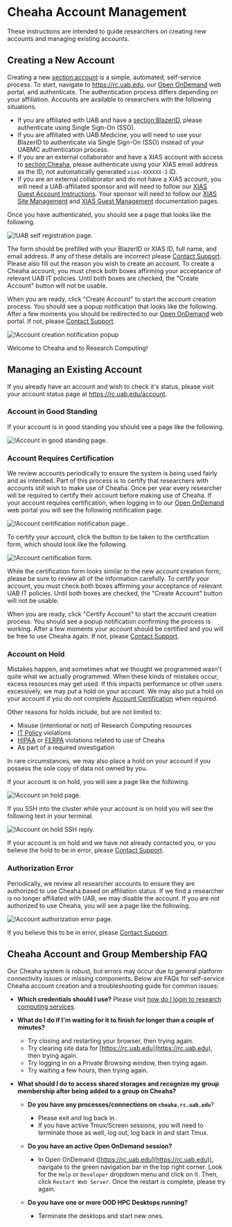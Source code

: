 # Cheaha Account Management

These instructions are intended to guide researchers on creating new accounts and managing existing accounts.

## Creating a New Account

Creating a new <section:account> is a simple, automated, self-service process. To start, navigate to <https://rc.uab.edu>, our [Open OnDemand](../cheaha/open_ondemand/index.md) web portal, and authenticate. The authentication process differs depending on your affiliation. Accounts are available to researchers with the following situations.

- If you are affiliated with UAB and have a <section:BlazerID>, please authenticate using Single Sign-On (SSO).
- If you are affiliated with UAB Medicine, you will need to use your BlazerID to authenticate via Single Sign-On (SSO) instead of your UABMC authentication process.
- If you are an external collaborator and have a XIAS account with access to <section:Cheaha>, please authenticate using your XIAS email address as the ID, not automatically generated `xias-XXXXXX-1` ID.
- If you are an external collaborator and do not have a XIAS account, you will need a UAB-affiliated sponsor and will need to follow our [XIAS Guest Account Instructions](xias/guest_instructions.md). Your sponsor will need to follow our [XIAS Site Management](xias/pi_site_management.md) and [XIAS Guest Management](xias/pi_guest_management.md) documentation pages.

Once you have authenticated, you should see a page that looks like the following.

![!UAB self registration page.](./images/uab_self_register_001.png)

The form should be prefilled with your BlazerID or XIAS ID, full name, and email address. If any of these details are incorrect please [Contact Support](../help/support.md). Please also fill out the reason you wish to create an account. To create a Cheaha account, you must check both boxes affirming your acceptance of relevant UAB IT policies. Until both boxes are checked, the "Create Account" button will not be usable.

When you are ready, click "Create Account" to start the account creation process. You should see a popup notification that looks like the following. After a few moments you should be redirected to our [Open OnDemand](../cheaha/open_ondemand/index.md) web portal. If not, please [Contact Support](../help/support.md).

![!Account creation notification popup](images/uab_self_register_002.png)

Welcome to Cheaha and to Research Computing!

## Managing an Existing Account

If you already have an account and wish to check it's status, please visit your account status page at <https://rc.uab.edu/account>.

### Account in Good Standing

If your account is in good standing you should see a page like the following.

![!Account in good standing page.](images/uab_good_standing.png)

### Account Requires Certification

We review accounts periodically to ensure the system is being used fairly and as intended. Part of this process is to certify that researchers with accounts still wish to make use of Cheaha. Once per year every researcher will be required to certify their account before making use of Cheaha. If your account requires certification, when logging in to our [Open OnDemand](../cheaha/open_ondemand/index.md) web portal you will see the following notification page.

![!Account certification notification page.](images/uab_certify_001.png).

To certify your account, click the button to be taken to the certification form, which should look like the following.

![!Account certification form.](images/uab_certify_002.png)

While the certification form looks similar to the new account creation form, please be sure to review all of the information carefully. To certify your account, you must check both boxes affirming your acceptance of relevant UAB IT policies. Until both boxes are checked, the "Create Account" button will not be usable.

When you are ready, click "Certify Account" to start the account creation process. You should see a popup notification confirming the process is working. After a few moments your account should be certified and you will be free to use Cheaha again. If not, please [Contact Support](../help/support.md).

### Account on Hold

Mistakes happen, and sometimes what we thought we programmed wasn't quite what we actually programmed. When these kinds of mistakes occur, excess resources may get used. If this impacts performance or other users excessively, we may put a hold on your account. We may also put a hold on your account if you do not complete [Account Certification](#account-requires-certification) when required.

Other reasons for holds include, but are not limited to:

- Misuse (intentional or not) of Research Computing resources
- [IT Policy](https://www.uab.edu/it/home/policies) violations
- [HIPAA](https://www.uab.edu/it/home/policies/compliance/hipaa) or [FERPA](https://www.uab.edu/registrar/ferpa) violations related to use of Cheaha
- As part of a required investigation

In rare circumstances, we may also place a hold on your account if you possess the sole copy of data not owned by you.

If your account is on hold, you will see a page like the following.

![!Account on hold page.](images/uab_on_hold.png)

If you SSH into the cluster while your account is on hold you will see the following text in your terminal.

![!Account on hold SSH reply.](images/uab_on_hold_ssh.png)

If your account is on hold and we have not already contacted you, or you believe the hold to be in error, please [Contact Support](../help/support.md).

### Authorization Error

Periodically, we review all researcher accounts to ensure they are authorized to use Cheaha based on affiliation status. If we find a researcher is no longer affiliated with UAB, we may disable the account. If you are not authorized to use Cheaha, you will see a page like the following.

![!Account authorization error page.](images/uab_auth_error.png)

If you believe this to be in error, please [Contact Support](../help/support.md).

## Cheaha Account and Group Membership FAQ

Our Cheaha system is robust, but errors may occur due to general platform connectivity issues or missing components. Below are FAQs for self-service Cheaha account creation and a troubleshooting guide for common issues:

- **Which credentials should I use?** Please visit [how do I login to research computing services](../account_management/index.md/#how-do-i-login-to-research-computing-services).
- **What do I do if I'm waiting for it to finish for longer than a couple of minutes?**

    - Try closing and restarting your browser, then trying again.
    - Try clearing site data for [https://rc.uab.edu](https://rc.uab.edu), then trying again.
    - Try logging in on a Private Browsing window, then trying again.
    - Try waiting a few hours, then trying again.

- **What should I do to access shared storages and recognize my group membership after being added to a group on Cheaha?**

    - **Do you have any processes/connections on `cheaha.rc.uab.edu`**?

        - Please exit and log back in.
        - If you have active Tmux/Screen sessions, you will need to terminate those as well, log out, log back in and start Tmux.

    - **Do you have an active Open OnDemand session?**

        - In Open OnDemand ([https://rc.uab.edu](https://rc.uab.edu)),  navigate to the green navigation bar in the top right corner. Look for the `Help` or `Developer` dropdown menu and click on it. Then, click `Restart Web Server`. Once the restart is complete, please try again.

    - **Do you have one or more OOD HPC Desktops running?**

        - Terminate the desktops and start new ones.
